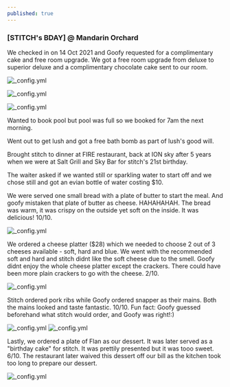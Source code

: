 ```yaml
---
published: true
---
```

### [STITCH's BDAY] @ Mandarin Orchard 

We checked in on 14 Oct 2021 and Goofy requested for a complimentary cake and free room upgrade. We got a free room upgrade from deluxe to superior deluxe and a complimentary chocolate cake sent to our room.

![_config.yml]({{site.baseurl}}/images/mandarinorchard3.png)

![_config.yml]({{site.baseurl}}/images/mandarinorchard1.JPG)

![_config.yml]({{site.baseurl}}/images/mandarinorchard2.JPG)

Wanted to book pool but pool was full so we booked for 7am the next morning.

Went out to get lush and got a free bath bomb as part of lush's good will.

Brought stitch to dinner at FIRE restaurant, back at ION sky after 5 years when we were at Salt Grill and Sky Bar for stitch's 21st birthday.

The waiter asked if we wanted still or sparkling water to start off and we chose still and got an evian bottle of water costing $10.

We were served one small bread with a plate of butter to start the meal. And goofy mistaken that plate of butter as cheese. HAHAHAHAH. The bread was warm, it was crispy on the outside yet soft on the inside. It was delicious! 10/10. 

![_config.yml]({{site.baseurl}}/images/fire_bread.JPG)

We ordered a cheese platter ($28) which we needed to choose 2 out of 3 cheeses available - soft, hard and blue. We went with the recommended soft and hard and stitch didnt like the soft cheese due to the smell. Goofy didnt enjoy the whole cheese platter except the crackers. There could have been more plain crackers to go with the cheese. 2/10.

![_config.yml]({{site.baseurl}}/images/fire_cheeseplatter.JPG)

Stitch ordered pork ribs while Goofy ordered snapper as their mains. Both the mains looked and taste fantastic. 10/10. Fun fact: Goofy guessed beforehand what stitch would order, and Goofy was right!:)

![_config.yml]({{site.baseurl}}/images/fire_porkribs.JPG)
![_config.yml]({{site.baseurl}}/images/fire_snapper.JPG)

Lastly, we ordered a plate of Flan as our dessert. It was later served as a "birthday cake" for stitch. It was prettily presented but it was tooo sweet. 6/10. The restaurant later waived this dessert off our bill as the kitchen took too long to prepare our dessert.

![_config.yml]({{site.baseurl}}/images/fire_flan.jpg)
